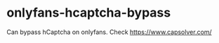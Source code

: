 # onlyfans-hcaptcha-bypass
Can bypass hCaptcha on onlyfans. Check https://www.capsolver.com/ 












































                                                                          
